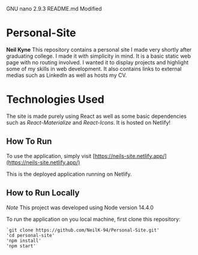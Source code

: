   GNU nano 2.9.3                        README.md                        Modified  


# Personal-Site
**Neil Kyne**
This repository contains a personal site I made very shortly after graduating college. I made it with simplicity in mind. It is a basic static web page with no routing involved. I wanted it to display projects and highlight some of my skills in web development. It also contains links to external medias such as LinkedIn as well as hosts my CV. 

# Technologies Used
The site is made purely using React as well as some basic dependencies such as *React-Materialize* and *React-Icons*. It is hosted on Netlify!

## How To Run
To use the application, simply visit [https://neils-site.netlify.app/](https://neils-site.netlify.app/)

This is the deployed application running on Netlify.

## How to Run Locally
*Note* This project was developed using Node version 14.4.0

To run the application on you local machine, first clone this repository:

    `git clone https://github.com/NeilK-94/Personal-Site.git'
    'cd personal-site'
    'npm install'
    'npm start' 
